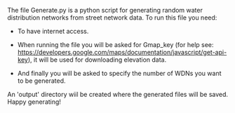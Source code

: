 The file Generate.py is a python script for generating random water distribution networks from street network data. To run  this file you need:

- To have internet access.

- When running the file you will be asked for Gmap_key (for help see: https://developers.google.com/maps/documentation/javascript/get-api-key), it will be used for downloading elevation data.

- And finally you will be asked to specify the number of WDNs you want to be generated. 

An 'output' directory wiil be created where the generated files will be saved. Happy generating!
